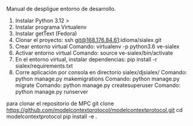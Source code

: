 Manual de despligue entorno de desarrollo.

1. Instalar Python 3.12 > 
2. Instalar programa Virtualenv
3. Instalar getText (Fedora)
4. Clonar el proyecto: ssh git@168.176.84.61:idioma/sialex.git
5. Crear entorno virtual 
   Comando: virtualenv -p python3.6 ve-sialex
6. Activar entorno virtual
   Comando: source ve-sialex/bin/activate
7. En el entorno virtual, instalar dependencias:
   pip install -r sialex/requirements.txt
8. Corre aplicación por consola en directorio sialex/djsialex/
   Comando: python manage.py makemigrations
   Comando: python manage.py migrate
   Comando: python manage.py createsuperuser
   Comando: python manage.py runserver

para  clonar el repositorio de MPC 
git clone https://github.com/modelcontextprotocol/modelcontextprotocol.git
cd modelcontextprotocol
pip install -e .
  

